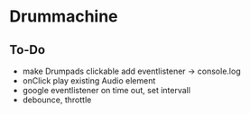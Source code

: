 # Drummachine

## To-Do

- make Drumpads clickable add eventlistener -> console.log
- onClick play existing Audio element
- google eventlistener on time out, set intervall
- debounce, throttle
